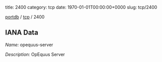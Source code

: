title: 2400
category: tcp
date: 1970-01-01T00:00:00+0000
slug: tcp/2400

[portdb](/) / [tcp](/category/tcp.html) / 2400


## IANA Data

_Name:_ opequus-server

_Description:_ OpEquus Server

